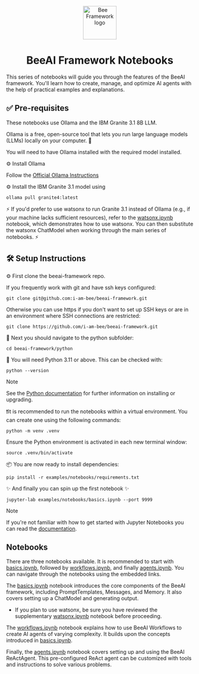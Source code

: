 <p align="center">
  <picture>
    <source media="(prefers-color-scheme: dark)" srcset="/docs/assets/Bee_logo_white.svg">
    <source media="(prefers-color-scheme: light)" srcset="/docs/assets/Bee_logo_black.svg">
    <img alt="Bee Framework logo" height="90">
  </picture>
</p>

<h1 align="center">BeeAI Framework Notebooks</h1>

This series of notebooks will guide you through the features of the BeeAI framework. You'll learn how to create, manage, and optimize AI agents with the help of practical examples and explanations.

## ✅ Pre-requisites

These notebooks use Ollama and the IBM Granite 3.1 8B LLM.

Ollama is a free, open-source tool that lets you run large language models (LLMs) locally on your computer. 🚀

You will need to have Ollama installed with the required model installed.

⚙️ Install Ollama

Follow the [Official Ollama Instructions](https://ollama.com/download/)

⚙️ Install the IBM Granite 3.1 model using

```shell
ollama pull granite4:latest
```

⚡ If you'd prefer to use watsonx to run Granite 3.1 instead of Ollama (e.g., if your machine lacks sufficient resources), refer to the [watsonx.ipynb](watsonx.ipynb) notebook, which demonstrates how to use watsonx. You can then substitute the watsonx ChatModel when working through the main series of notebooks. ⚡

## 🛠 Setup Instructions

⚙️ First clone the beeai-framework repo.

If you frequently work with git and have ssh keys configured:

```shell
git clone git@github.com:i-am-bee/beeai-framework.git
```

Otherwise you can use https if you don't want to set up SSH keys or are in an environment where SSH connections are restricted:

```shell
git clone https://github.com/i-am-bee/beeai-framework.git
```

🧭 Next you should navigate to the python subfolder:

```shell
cd beeai-framework/python
```

🐍 You will need Python 3.11 or above. This can be checked with:

```shell
python --version
```

> [!NOTE] 
> See the [Python documentation](https://www.python.org/) for further information on installing or upgrading.

❗It is recommended to run the notebooks within a virtual environment. You can create one using the following commands:

```shell
python -m venv .venv
```

Ensure the Python environment is activated in each new terminal window:

```shell
source .venv/bin/activate
```

📦 You are now ready to install dependencies:

```shell
pip install -r examples/notebooks/requirements.txt
```

✨ And finally you can spin up the first notebook ✨

```shell
jupyter-lab examples/notebooks/basics.ipynb --port 9999
```

> [!NOTE]
> If you're not familiar with how to get started with Jupyter Notebooks you can read the [documentation](https://docs.jupyter.org). 

## Notebooks

There are three notebooks available. It is recommended to start with [basics.ipynb](basics.ipynb), followed by [workflows.ipynb](workflows.ipynb), and finally [agents.ipynb](agents.ipynb). You can navigate through the notebooks using the embedded links.

The [basics.ipynb](basics.ipynb) notebook introduces the core components of the BeeAI framework, including PromptTemplates, Messages, and Memory. It also covers setting up a ChatModel and generating output.

- If you plan to use watsonx, be sure you have reviewed the supplementary [watsonx.ipynb](watsonx.ipynb) notebook before proceeding.

The [workflows.ipynb](workflows.ipynb) notebook explains how to use BeeAI Workflows to create AI agents of varying complexity. It builds upon the concepts introduced in [basics.ipynb](basics.ipynb).

Finally, the [agents.ipynb](agents.ipynb) notebook covers setting up and using the BeeAI ReActAgent. This pre-configured ReAct agent can be customized with tools and instructions to solve various problems.

